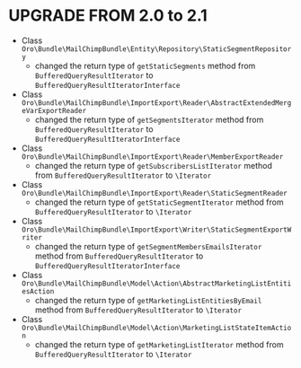 UPGRADE FROM 2.0 to 2.1
========================

- Class `Oro\Bundle\MailChimpBundle\Entity\Repository\StaticSegmentRepository`
    - changed the return type of `getStaticSegments` method from `BufferedQueryResultIterator` to `BufferedQueryResultIteratorInterface`
- Class `Oro\Bundle\MailChimpBundle\ImportExport\Reader\AbstractExtendedMergeVarExportReader`
    - changed the return type of `getSegmentsIterator` method from `BufferedQueryResultIterator` to `BufferedQueryResultIteratorInterface`
- Class `Oro\Bundle\MailChimpBundle\ImportExport\Reader\MemberExportReader`
    - changed the return type of `getSubscribersListIterator` method from `BufferedQueryResultIterator` to `\Iterator`
- Class `Oro\Bundle\MailChimpBundle\ImportExport\Reader\StaticSegmentReader`
    - changed the return type of `getStaticSegmentIterator` method from `BufferedQueryResultIterator` to `\Iterator`
- Class `Oro\Bundle\MailChimpBundle\ImportExport\Writer\StaticSegmentExportWriter`
    - changed the return type of `getSegmentMembersEmailsIterator` method from `BufferedQueryResultIterator` to `BufferedQueryResultIteratorInterface`
- Class `Oro\Bundle\MailChimpBundle\Model\Action\AbstractMarketingListEntitiesAction`
    - changed the return type of `getMarketingListEntitiesByEmail` method from `BufferedQueryResultIterator` to `\Iterator`
- Class `Oro\Bundle\MailChimpBundle\Model\Action\MarketingListStateItemAction`
    - changed the return type of `getMarketingListIterator` method from `BufferedQueryResultIterator` to `\Iterator`
